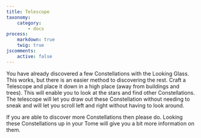 ```yaml
---
title: Telescope
taxonomy:
    category:
        - docs
process:
    markdown: true
    twig: true
jscomments:
    active: false
---
```


You have already discovered a few Constellations with the Looking Glass. This works, but there is an easier method to discovering the rest. Craft a Telescope and place it down in a high place (away from buildings and trees). This will enable you to look at the stars and find other Constellations. The telescope will let you draw out these Constellation without needing to sneak and will let you scroll left and right without having to look around.

If you are able to discover more Constellations then please do. Looking these Constellations up in your Tome will give you a bit more information on them.
